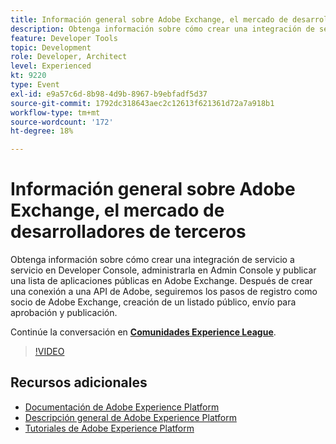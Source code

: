 ```yaml
---
title: Información general sobre Adobe Exchange, el mercado de desarrolladores de terceros
description: Obtenga información sobre cómo crear una integración de servicio a servicio en Developer Console, administrarla en Admin Console y publicar una lista de aplicaciones públicas en Adobe Exchange. Después de crear una conexión a una API de Adobe, seguiremos los pasos de registro como socio de Adobe Exchange, creación de un listado público, envío para aprobación y publicación.
feature: Developer Tools
topic: Development
role: Developer, Architect
level: Experienced
kt: 9220
type: Event
exl-id: e9a57c6d-8b98-4d9b-8967-b9ebfadf5d37
source-git-commit: 1792dc318643aec2c12613f621361d72a7a918b1
workflow-type: tm+mt
source-wordcount: '172'
ht-degree: 18%

---
```


# Información general sobre Adobe Exchange, el mercado de desarrolladores de terceros

Obtenga información sobre cómo crear una integración de servicio a servicio en Developer Console, administrarla en Admin Console y publicar una lista de aplicaciones públicas en Adobe Exchange. Después de crear una conexión a una API de Adobe, seguiremos los pasos de registro como socio de Adobe Exchange, creación de un listado público, envío para aprobación y publicación.

Continúe la conversación en **[Comunidades Experience League](https://adobe.ly/3ooiltm)**.

>[!VIDEO](https://video.tv.adobe.com/v/337841/?quality=12&learn=on&hidetitle=true)

## Recursos adicionales

- [Documentación de Adobe Experience Platform](https://experienceleague.adobe.com/docs/experience-platform.html?lang=es)
- [Descripción general de Adobe Experience Platform](https://experienceleague.adobe.com/docs/experience-platform/landing/home.html?lang=es)
- [Tutoriales de Adobe Experience Platform](https://experienceleague.adobe.com/docs/platform-learn/tutorials/overview.html?lang=es)
